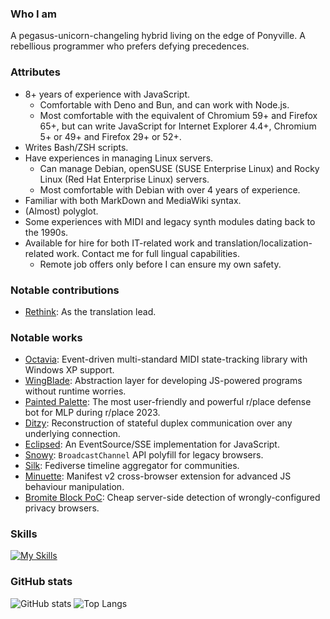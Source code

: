 ### Who I am
A pegasus-unicorn-changeling hybrid living on the edge of Ponyville. A rebellious programmer who prefers defying precedences.

### Attributes
* 8+ years of experience with JavaScript.
  * Comfortable with Deno and Bun, and can work with Node.js.
  * Most comfortable with the equivalent of Chromium 59+ and Firefox 65+, but can write JavaScript for Internet Explorer 4.4+, Chromium 5+ or 49+ and Firefox 29+ or 52+.
* Writes Bash/ZSH scripts.
* Have experiences in managing Linux servers.
  * Can manage Debian, openSUSE (SUSE Enterprise Linux) and Rocky Linux (Red Hat Enterprise Linux) servers.
  * Most comfortable with Debian with over 4 years of experience.
* Familiar with both MarkDown and MediaWiki syntax.
* (Almost) polyglot.
* Some experiences with MIDI and legacy synth modules dating back to the 1990s.
* Available for hire for both IT-related work and translation/localization-related work. Contact me for full lingual capabilities.
  * Remote job offers only before I can ensure my own safety.

### Notable contributions
* [Rethink](https://github.com/celzero/rethink-app): As the translation lead.

### Notable works
* [Octavia](https://github.com/ltgcgo/octavia): Event-driven multi-standard MIDI state-tracking library with Windows XP support.
* [WingBlade](https://github.com/ltgcgo/wingblade): Abstraction layer for developing JS-powered programs without runtime worries.
* [Painted Palette](https://github.com/ltgcgo/painted-palette): The most user-friendly and powerful r/place defense bot for MLP during r/place 2023.
* [Ditzy](https://github.com/ltgcgo/ditzy): Reconstruction of stateful duplex communication over any underlying connection.
* [Eclipsed](https://github.com/ltgcgo/eclipsed): An EventSource/SSE implementation for JavaScript.
* [Snowy](https://github.com/ltgcgo/snowy): `BroadcastChannel` API polyfill for legacy browsers.
* [Silk](https://github.com/ltgcgo/silk): Fediverse timeline aggregator for communities.
* [Minuette](https://github.com/ltgcgo/minuette): Manifest v2 cross-browser extension for advanced JS behaviour manipulation.
* [Bromite Block PoC](https://github.com/PoneyClairDeLune/bromite-block): Cheap server-side detection of wrongly-configured privacy browsers.

### Skills
[![My Skills](https://skillicons.dev/icons?i=bash,md,html,css,js,deno,bun,nodejs,alpinejs,go,cs,java,c,rust,dart,linux,debian,atom,cloudflare,workers,docker,fediverse,git,github,githubactions,grafana,prometheus,ps,ai,ipfs,godot,unity)](https://skillicons.dev)

### GitHub stats
![GitHub stats](https://github-readme-stats.vercel.app/api?username=PoneyClairDeLune&show_icons=true&theme=radical)
![Top Langs](https://github-readme-stats-git-masterrstaa-rickstaa.vercel.app/api/top-langs/?username=PoneyClairDeLune&layout=compact)
